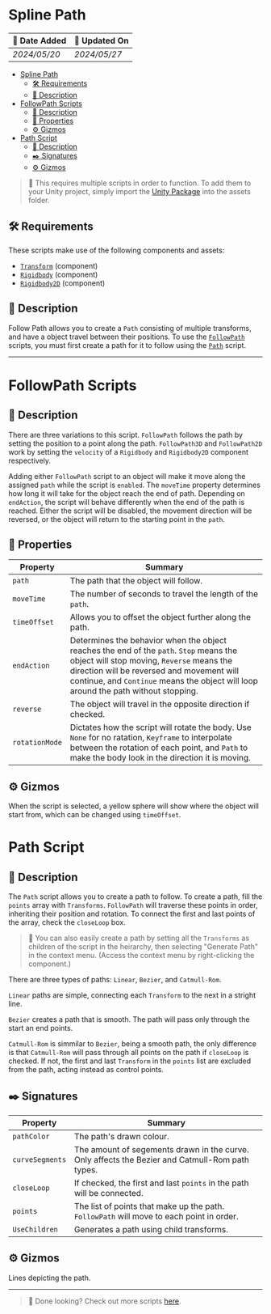# Spline Path

| 📆 Date Added | 📆 Updated On |
|-|-|
|*2024/05/20*|*2024/05/27*|

- [Spline Path](#spline-path)
  - [🛠️ Requirements](#️-requirements)
  - [📖 Description](#-description)
- [FollowPath Scripts](#followpath-scripts)
  - [📖 Description](#-description-1)
  - [🔧 Properties](#-properties)
  - [⚙️ Gizmos](#️-gizmos)
- [Path Script](#path-script)
  - [📖 Description](#-description-2)
  - [✒️ Signatures](#️-signatures)
  - [⚙️ Gizmos](#️-gizmos-1)

> :paperclip: This requires multiple scripts in order to function. To add them to your Unity project, simply import the [Unity Package][package] into the assets folder.

## 🛠️ Requirements

These scripts make use of the following components and assets:
- [`Transform`][transform] (component)
- [`Rigidbody`][rigidbody] (component)
- [`Rigidbody2D`][rigidbody2d] (component)

## 📖 Description
Follow Path allows you to create a `Path` consisting of multiple transforms, and have a object travel between their positions. To use the [`FollowPath`](#followpath-script) scripts, you must first create a path for it to follow using the [`Path`](#path-script) script.

---
# FollowPath Scripts

## 📖 Description
There are three variations to this script. `FollowPath` follows the path by setting the position to a point along the path. `FollowPath3D` and `FollowPath2D` work by setting the `velocity` of a `Rigidbody` and `Rigidbody2D` component respectively.

Adding either `FollowPath` script to an object will make it move along the assigned `path` while the script is `enabled`. The `moveTime` property determines how long it will take for the object reach the end of path. Depending on `endAction`, the script will behave differently when the end of the path is reached. Either the script will be disabled, the movement direction will be reversed, or the object will return to the starting point in the `path`.

## 🔧 Properties
| Property | Summary |
|-|-|
| `path` | The path that the object will follow. |
| `moveTime` | The number of seconds to travel the length of the `path`. |
| `timeOffset` | Allows you to offset the object further along the path. |
| `endAction` | Determines the behavior when the object reaches the end of the `path`. `Stop` means the object will stop moving, `Reverse` means the direction will be reversed and movement will continue, and `Continue` means the object will loop around the path without stopping. |
| `reverse` | The object will travel in the opposite direction if checked. |
| `rotationMode` | Dictates how the script will rotate the body. Use `None` for no ratation, `Keyframe` to interpolate between the rotation of each point, and `Path` to make the body look in the direction it is moving.

## ⚙️ Gizmos
When the script is selected, a yellow sphere will show where the object will start from, which can be changed  using `timeOffset`.

# Path Script

## 📖 Description
The `Path` script allows you to create a path to follow. To create a path, fill the `points` array with `Transforms`. `FollowPath` will traverse these points in order, inheriting their position and rotation. To connect the first and last points of the array, check the `closeLoop` box.

> :paperclip: You can also easily create a path by setting all the `Transforms` as children of the script in the heirarchy, then selecting "Generate Path" in the context menu. (Access the context menu by right-clicking the component.)

There are three types of paths: `Linear`, `Bezier`, and `Catmull-Rom`. 

`Linear` paths are simple, connecting each `Transform` to the next in a stright line.

`Bezier` creates a path that is smooth. The path will pass only through the start an end points.

`Catmull-Rom` is simmilar to `Bezier`, being a smooth path, the only difference is that `Catmull-Rom` will pass through all points on the path if  `closeLoop` is checked. If not, the first and last `Transform` in the `points` list are excluded from the path, acting instead as control points.

## ✒️ Signatures
| Property | Summary |
|-|-|
| `pathColor` | The path's drawn colour. |
| `curveSegments` | The amount of segements drawn in the curve. Only affects the Bezier and Catmull-Rom path types. |
| `closeLoop` | If checked, the first and last `points` in the path will be connected. |
| `points` | The list of points that make up the path. `FollowPath` will move to each point in order. |
| `UseChildren` | Generates a path using child transforms. |

## ⚙️ Gizmos

Lines depicting the path.

---
> :paperclip: Done looking? Check out more scripts [here](../).

[package]: ./splinePath.unitypackage
[transform]: https://docs.unity3d.com/ScriptReference/Transform.html
[rigidbody]: https://docs.unity3d.com/ScriptReference/Rigidbody.html
[rigidbody2d]: https://docs.unity3d.com/ScriptReference/Rigidbody2D.html